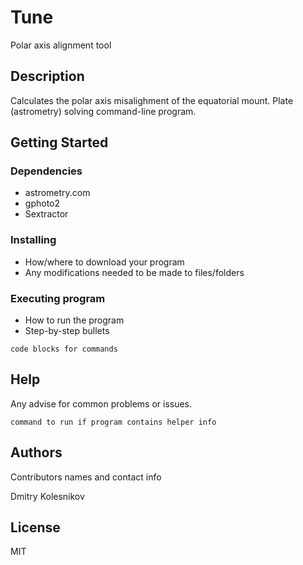 # Tune 

Polar axis alignment tool

## Description

Calculates the polar axis misalighment of the equatorial mount.
Plate (astrometry) solving command-line program.

## Getting Started

### Dependencies

* astrometry.com
* gphoto2
* Sextractor


### Installing

* How/where to download your program
* Any modifications needed to be made to files/folders

### Executing program

* How to run the program
* Step-by-step bullets
```
code blocks for commands
```

## Help

Any advise for common problems or issues.
```
command to run if program contains helper info
```

## Authors

Contributors names and contact info

Dmitry Kolesnikov 

## License

MIT
